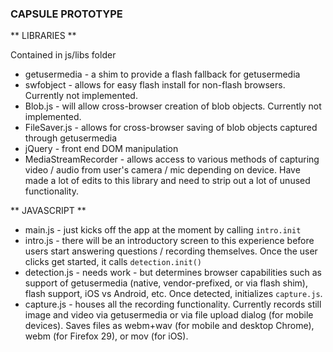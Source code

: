 ### CAPSULE PROTOTYPE

**  LIBRARIES **

Contained in js/libs folder

* getusermedia - a shim to provide a flash fallback for getusermedia
* swfobject - allows for easy flash install for non-flash browsers. Currently not implemented.
* Blob.js - will allow cross-browser creation of blob objects. Currently not implemented.
* FileSaver.js - allows for cross-browser saving of blob objects captured through getusermedia
* jQuery - front end DOM manipulation
* MediaStreamRecorder - allows access to various methods of capturing video / audio from user's camera / mic depending on device. Have made a lot of edits to this library and need to strip out a lot of unused functionality.

** JAVASCRIPT **

* main.js - just kicks off the app at the moment by calling `intro.init`
* intro.js - there will be an introductory screen to this experience before users start answering questions / recording themselves. Once the user clicks get started, it calls `detection.init()`
* detection.js - needs work - but determines browser capabilities such as support of getusermedia (native, vendor-prefixed, or via flash shim), flash support, iOS vs Android, etc. Once detected, initializes `capture.js`.
* capture.js - houses all the recording functionality. Currently records still image and video via getusermedia or via file upload dialog (for mobile devices). Saves files as webm+wav (for mobile and desktop Chrome), webm (for Firefox 29), or mov (for iOS).
